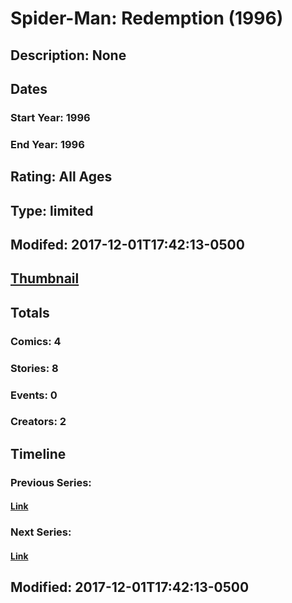 # Spider-Man: Redemption (1996)
## Description: None
## Dates
### Start Year: 1996
### End Year: 1996
## Rating: All Ages
## Type: limited
## Modifed: 2017-12-01T17:42:13-0500
## [Thumbnail](http://i.annihil.us/u/prod/marvel/i/mg/6/00/5a21da993172b.jpg)
## Totals
### Comics: 4
### Stories: 8
### Events: 0
### Creators: 2
## Timeline
### Previous Series: 
#### [Link]()
### Next Series: 
#### [Link]()
## Modified: 2017-12-01T17:42:13-0500